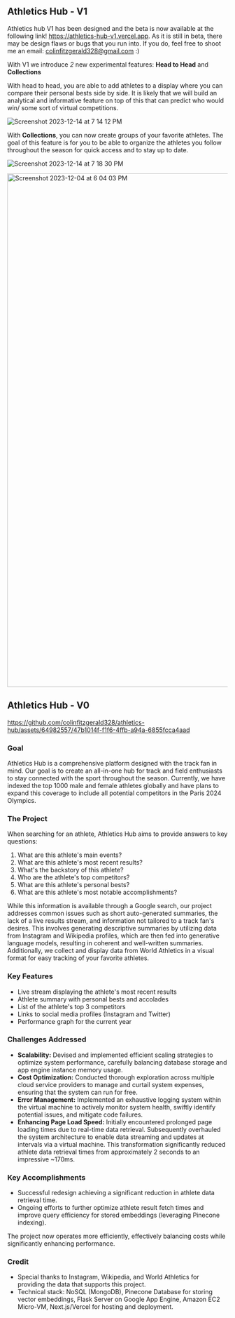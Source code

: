 ## Athletics Hub - V1 

Athletics hub V1 has been designed and the beta is now available at the following link! https://athletics-hub-v1.vercel.app. As it is still in beta, there may be design flaws or bugs that you run into. If you do, feel free to shoot me an email: colinfitzgerald328@gmail.com :) 

With V1 we introduce *2* new experimental features: **Head to Head** and **Collections**

With head to head, you are able to add athletes to a display where you can compare their personal bests side by side. It is likely that we will build an analytical and informative feature on top of this that can predict who would win/ some sort of virtual competitions. 

![Screenshot 2023-12-14 at 7 14 12 PM](https://github.com/colinfitzgerald328/athletics-hub/assets/64982557/3fd1b9a6-932f-412b-b87f-6c05233a0f00)


With **Collections**, you can now create groups of your favorite athletes. The goal of this feature is for you to be able to organize the athletes you follow throughout the season for quick access and to stay up to date. 

![Screenshot 2023-12-14 at 7 18 30 PM](https://github.com/colinfitzgerald328/athletics-hub/assets/64982557/b01c5937-25d4-4153-bc65-d4ac66e5f7a0)


<img width="1171" alt="Screenshot 2023-12-04 at 6 04 03 PM" src="https://github.com/colinfitzgerald328/athletics-hub/assets/64982557/b253dee8-b0c5-427b-bd9d-be2c8dfdae6a">


## Athletics Hub - V0 

https://github.com/colinfitzgerald328/athletics-hub/assets/64982557/47b1014f-f1f6-4ffb-a94a-6855fcca4aad

### Goal

Athletics Hub is a comprehensive platform designed with the track fan in mind. Our goal is to create an all-in-one hub for track and field enthusiasts to stay connected with the sport throughout the season. Currently, we have indexed the top 1000 male and female athletes globally and have plans to expand this coverage to include all potential competitors in the Paris 2024 Olympics.

### The Project

When searching for an athlete, Athletics Hub aims to provide answers to key questions:

1. What are this athlete's main events?
2. What are this athlete's most recent results?
3. What's the backstory of this athlete?
4. Who are the athlete's top competitors?
5. What are this athlete's personal bests?
6. What are this athlete's most notable accomplishments?

While this information is available through a Google search, our project addresses common issues such as short auto-generated summaries, the lack of a live results stream, and information not tailored to a track fan's desires. This involves generating descriptive summaries by utilizing data from Instagram and Wikipedia profiles, which are then fed into generative language models, resulting in coherent and well-written summaries. Additionally, we collect and display data from World Athletics in a visual format for easy tracking of your favorite athletes.

### Key Features

- Live stream displaying the athlete's most recent results
- Athlete summary with personal bests and accolades
- List of the athlete's top 3 competitors
- Links to social media profiles (Instagram and Twitter)
- Performance graph for the current year


### Challenges Addressed

- **Scalability:** Devised and implemented efficient scaling strategies to optimize system performance, carefully balancing database storage and app engine instance memory usage.
- **Cost Optimization:** Conducted thorough exploration across multiple cloud service providers to manage and curtail system expenses, ensuring that the system can run for free. 
- **Error Management:** Implemented an exhaustive logging system within the virtual machine to actively monitor system health, swiftly identify potential issues, and mitigate code failures.
- **Enhancing Page Load Speed:** Initially encountered prolonged page loading times due to real-time data retrieval. Subsequently overhauled the system architecture to enable data streaming and updates at intervals via a virtual machine. This transformation significantly reduced athlete data retrieval times from approximately 2 seconds to an impressive ~170ms.


### Key Accomplishments

- Successful redesign achieving a significant reduction in athlete data retrieval time.
- Ongoing efforts to further optimize athlete result fetch times and improve query efficiency for stored embeddings (leveraging Pinecone indexing).

The project now operates more efficiently, effectively balancing costs while significantly enhancing performance.

### Credit

- Special thanks to Instagram, Wikipedia, and World Athletics for providing the data that supports this project.
- Technical stack: NoSQL (MongoDB), Pinecone Database for storing vector embeddings, Flask Server on Google App Engine, Amazon EC2 Micro-VM, Next.js/Vercel for hosting and deployment.
